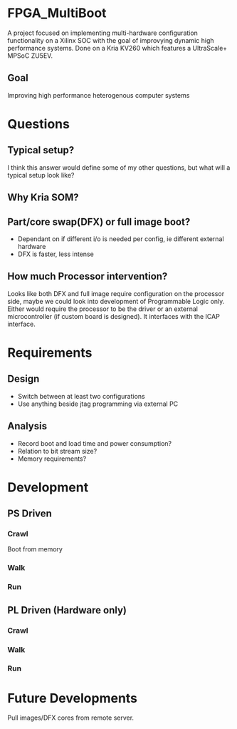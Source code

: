 # FPGA_MultiBoot
A project focused on implementing multi-hardware configuration functionality on a Xilinx SOC with the goal of improvying dynamic high performance systems.
Done on a Kria KV260 which features a UltraScale+ MPSoC ZU5EV.

## Goal 
Improving high performance heterogenous computer systems

# Questions
## Typical setup?
I think this answer would define some of my other questions, but what will a typical setup look like?

## Why Kria SOM?

## Part/core swap(DFX) or full image boot?
 - Dependant on if different i/o is needed per config, ie different external hardware
 - DFX is faster, less intense

## How much Processor intervention?
Looks like both DFX and full image require configuration on the processor side, maybe we could look into development of Programmable Logic only.
Either would require the processor to be the driver or an external microcontroller (if custom board is designed). It interfaces with the ICAP interface.

# Requirements
## Design
 - Switch between at least two configurations
 - Use anything beside jtag programming via external PC

## Analysis
 - Record boot and load time and power consumption?
 - Relation to bit stream size?
 - Memory requirements?

# Development

## PS Driven
### Crawl
Boot from memory

### Walk

### Run

## PL Driven (Hardware only)
### Crawl

### Walk

### Run

# Future Developments
Pull images/DFX cores from remote server.
